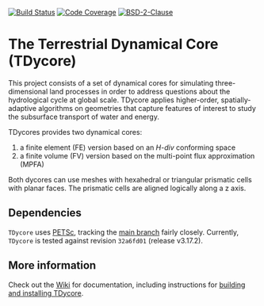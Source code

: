[![Build Status](https://github.com/TDycores-Project/TDycore/workflows/auto_pr_test/badge.svg)](https://github.com/TDycores-Project/TDycore/actions)
[![Code Coverage](https://codecov.io/gh/TDycores-Project/TDycore/branch/master/graph/badge.svg)](https://codecov.io/gh/TDycores-Project/TDycore)
[![BSD-2-Clause](https://img.shields.io/badge/License-BSD%202--Clause-orange.svg)](https://opensource.org/licenses/BSD-2-Clause)

# The Terrestrial Dynamical Core (TDycore)

This project consists of a set of dynamical cores for simulating
three-dimensional land processes in order to address questions about the
hydrological cycle at global scale. TDycore applies higher-order,
spatially-adaptive algorithms on geometries that capture features of interest
to study the subsurface transport of water and energy.

TDycores provides two dynamical cores:

1. a finite element (FE) version based on an _H-div_ conforming space
2. a finite volume (FV) version based on the multi-point flux approximation
   (MPFA)

Both dycores can use meshes with hexahedral or triangular prismatic cells
with planar faces. The prismatic cells are aligned logically along a z axis.

## Dependencies

`TDycore` uses [PETSc](https://petsc.org/release/), tracking the
[main branch](https://gitlab.com/petsc/petsc) fairly closely. Currently,
`TDycore` is tested against revision `32a6fd01` (release v3.17.2).

## More information

Check out the [Wiki](https://github.com/TDycores-Project/TDycore/wiki) for
documentation, including instructions for
[building and installing TDycore](https://github.com/TDycores-Project/TDycore/wiki/Building-and-Installing-TDycore).
